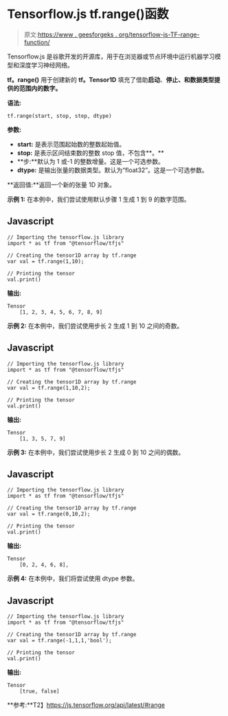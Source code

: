 # Tensorflow.js tf.range()函数

> 原文:[https://www . geesforgeks . org/tensorflow-js-TF-range-function/](https://www.geeksforgeeks.org/tensorflow-js-tf-range-function/)

Tensorflow.js 是谷歌开发的开源库，用于在浏览器或节点环境中运行机器学习模型和深度学习神经网络。

**tf。range()** 用于创建新的 **tf。Tensor1D** 填充了借助**启动**、**停止、**和**数据类型提供的范围内的数字。**

**语法:**

```
tf.range(start, stop, step, dtype)
```

**参数:**

*   **start:** 是表示范围起始数的整数起始值。
*   **stop:** 是表示区间结束数的整数 stop 值，不包含**。**
*   **步:**默认为 1 或-1 的整数增量。这是一个可选参数。
*   **dtype:** 是输出张量的数据类型。默认为“float32”。这是一个可选参数。

**返回值:**返回一个新的张量 1D 对象。

**示例 1:** 在本例中，我们尝试使用默认步骤 1 生成 1 到 9 的数字范围。

## Javascript

```
// Importing the tensorflow.js library
import * as tf from "@tensorflow/tfjs"

// Creating the tensor1D array by tf.range
var val = tf.range(1,10);

// Printing the tensor
val.print()
```

**输出:**

```
Tensor
    [1, 2, 3, 4, 5, 6, 7, 8, 9]
```

**示例 2:** 在本例中，我们尝试使用步长 2 生成 1 到 10 之间的奇数。

## Javascript

```
// Importing the tensorflow.js library
import * as tf from "@tensorflow/tfjs"

// Creating the tensor1D array by tf.range
var val = tf.range(1,10,2);

// Printing the tensor
val.print()
```

**输出:**

```
Tensor
    [1, 3, 5, 7, 9]
```

**示例 3:** 在本例中，我们尝试使用步长 2 生成 0 到 10 之间的偶数。

## Javascript

```
// Importing the tensorflow.js library
import * as tf from "@tensorflow/tfjs"

// Creating the tensor1D array by tf.range
var val = tf.range(0,10,2);

// Printing the tensor
val.print()
```

**输出:**

```
Tensor
    [0, 2, 4, 6, 8],
```

**示例 4:** 在本例中，我们将尝试使用 dtype 参数。

## Javascript

```
// Importing the tensorflow.js library
import * as tf from "@tensorflow/tfjs"

// Creating the tensor1D array by tf.range
var val = tf.range(-1,1,1,'bool');

// Printing the tensor
val.print()
```

**输出:**

```
​Tensor
    [true, false]
```

**参考:**T2】https://js.tensorflow.org/api/latest/#range